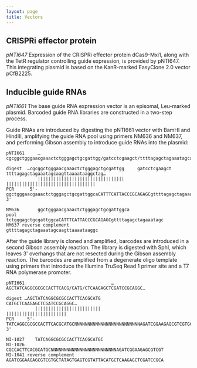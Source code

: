 ```yaml
---
layout: page
title: Vectors
---
```


## CRISPRi effector protein
*pNTI647* Expression of the CRISPRi effector protein dCas9-Mxi1, along
with the TetR regulator controlling guide expression, is provided by
pNTI647. This integrating plasmid is based on the KanR-marked
EasyClone 2.0 vector pCfB2225.

## Inducible guide RNAs
*pNTI661* The base guide RNA expression vector is an episomal,
Leu-marked plasmid. Barcoded guide RNA libraries are constructed in a
two-step process.

Guide RNAs are introduced by digesting the pNTI661 vector with BamHI
and HindIII, amplifying the guide RNA pool using primers NM636 and
NM637, and performing Gibson assembly to introduce guide RNAs into the
plasmid:

```
pNTI661     …cgcggctgggaacgaaactctgggagctgcgattgg/gatcctcgaagct/ttttagagctagaaatagcaagttaaaataaggctag…

digest  …cgcggctgggaacgaaactctgggagctgcgattgg     gatcctcgaagct     ttttagagctagaaatagcaagttaaaataaggctag…
            |||||||||||||||||||||||||||||||||                       ||||||||||||||||||||||||||||||||||
PCR      5'-ggctgggaacgaaactctgggagctgcgattggcaCATTTCATTACCCGCAGAGCgttttagagctagaaatagcaagttaaaataaggc-3'

NM636       ggctgggaacgaaactctgggagctgcgattggca
pool                       tctgggagctgcgattggcaCATTTCATTACCCGCAGAGCgttttagagctagaaatagc
NM637 reverse complement                                           gttttagagctagaaatagcaagttaaaataaggc
```

After the guide library is cloned and amplified, barcodes are
introduced in a second Gibson assembly reaction. The library is
digested with SphI, which leaves 3' overhangs that are not resected
during the Gibson assembly reaction. The barcodes are amplified from a
degenerate oligo template using primers that introduce the Illumina
TruSeq Read 1 primer site and a T7 RNA polymerase promoter.

```
pNTI661                                 …AGCTATCAGGCGCGCCACTTCACG/CATG/CTCAAGAGCTCGATCCGCAGGC…    

digest …AGCTATCAGGCGCGCCACTTCACGCATG                                                               CATGCTCAAGAGCTCGATCCGCAGGC…
           |||||||||||||||||||||||||                                                               |||||||||||||||||||||||
PCR     5'-TATCAGGCGCGCCACTTCACGCATGCNNNNNNNNNNNNNNNNNNNNNNNNNAGATCGGAAGAGCGTCGTGCTATAGTGAGTCGTATTACATGCTCAAGAGCTCGATCCGCA-3'

NI-1027    TATCAGGCGCGCCACTTCACGCATGC
NI-1026             CGCCACTTCACGCATGCNNNNNNNNNNNNNNNNNNNNNNNNNAGATCGGAAGAGCGTCGT
NI-1041 reverse complement                                    AGATCGGAAGAGCGTCGTGCTATAGTGAGTCGTATTACATGCTCAAGAGCTCGATCCGCA
```
